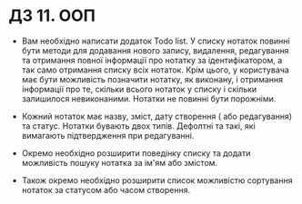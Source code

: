 # ДЗ 11. ООП

- Вам необхідно написати додаток Todo list. У списку нотаток повинні бути методи для додавання нового запису, видалення, редагування та отримання повної інформації про нотатку за ідентифікатором, а так само отримання списку всіх нотаток. Крім цього, у користувача має бути можливість позначити нотатку, як виконану, і отримання інформації про те, скільки всього нотаток у списку і скільки залишилося невиконаними. Нотатки не повинні бути порожніми.

- Кожний нотаток має назву, зміст, дату створення ( або редагування) та статус. Нотатки бувають двох типів. Дефолтні та такі, які вимагають підтвердження при редагуванні.

- Окремо необхідно розширити поведінку списку та додати можливість пошуку нотатка за ім'ям або змістом.

- Також окремо необхідно розширити список можливістю сортування нотаток за статусом або часом створення.
